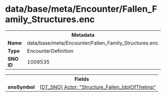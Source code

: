 <h1>data/base/meta/Encounter/Fallen_Family_Structures.enc</h1><table><tr><th colspan="100%">Metadata</th></tr><tr><td><b>Name</b></td><td>data/base/meta/Encounter/Fallen_Family_Structures.enc</td></tr><tr><td><b>Type</b></td><td>EncounterDefinition</td></tr><tr><td><b>SNO ID</b></td><td>1009535</td></tr></table>

<table><tr><th colspan="100%">Fields</th></tr><tr><td><b>snoSymbol</b></td><td><a href="..\Actor\Structure_Fallen_IdolOfTheImp.acr">[DT_SNO] Actor: "Structure_Fallen_IdolOfTheImp"</a></td></tr></table>

